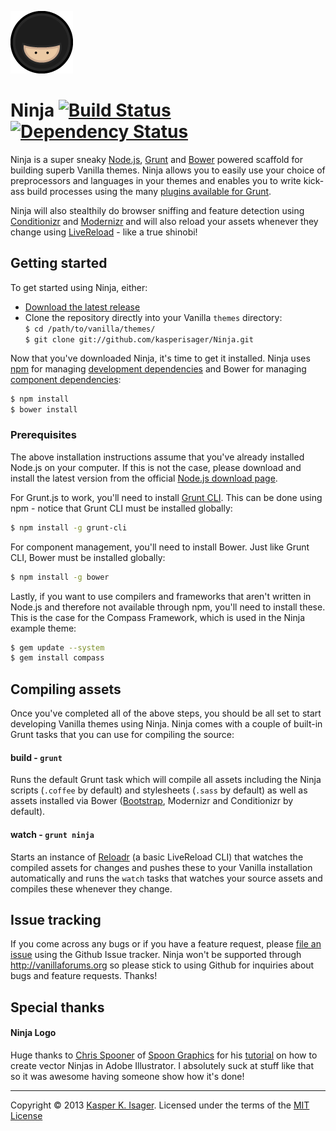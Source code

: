 [![Ninja](src/images/ninja.png)](https://github.com/kasperisager/Ninja)

# Ninja [![Build Status](https://travis-ci.org/kasperisager/Ninja.png)](https://travis-ci.org/kasperisager/Ninja) [![Dependency Status](https://gemnasium.com/kasperisager/vanilla-ninja.png)](https://gemnasium.com/kasperisager/vanilla-ninja)


Ninja is a super sneaky [Node.js](http://nodejs.org/), [Grunt](http://gruntjs.com/) and [Bower](http://twitter.github.com/bower/) powered scaffold for building superb Vanilla themes. Ninja allows you to easily use your choice of preprocessors and languages in your themes and enables you to write kick-ass build processes using the many [plugins available for Grunt](http://gruntjs.com/plugins).

Ninja will also stealthily do browser sniffing and feature detection using [Conditionizr](https://github.com/conditionizr/conditionizr) and [Modernizr](https://github.com/Modernizr/Modernizr) and will also reload your assets whenever they change using [LiveReload](http://livereload.com/) - like a true shinobi!


## Getting started

To get started using Ninja, either:
- [Download the latest release](https://github.com/kasperisager/Ninja/archive/master.zip)
- Clone the repository directly into your Vanilla `themes` directory:  
`$ cd /path/to/vanilla/themes/`  
`$ git clone git://github.com/kasperisager/Ninja.git`

Now that you've downloaded Ninja, it's time to get it installed. Ninja uses [npm](https://npmjs.org/) for managing [development dependencies](package.json) and Bower for managing [component dependencies](component.json):

```sh
$ npm install
$ bower install
```

### Prerequisites

The above installation instructions assume that you've already installed Node.js on your computer. If this is not the case, please download and install the latest version from the official [Node.js download page](http://nodejs.org/download/).

For Grunt.js to work, you'll need to install [Grunt CLI](https://github.com/gruntjs/grunt-cli). This can be done using npm - notice that Grunt CLI must be installed globally:

```sh
$ npm install -g grunt-cli
```

For component management, you'll need to install Bower. Just like Grunt CLI, Bower must be installed globally:

```sh
$ npm install -g bower
```

Lastly, if you want to use compilers and frameworks that aren't written in Node.js and therefore not available through npm, you'll need to install these. This is the case for the Compass Framework, which is used in the Ninja example theme:  
```sh
$ gem update --system
$ gem install compass
```


## Compiling assets

Once you've completed all of the above steps, you should be all set to start developing Vanilla themes using Ninja. Ninja comes with a couple of built-in Grunt tasks that you can use for compiling the source:

#### build - `grunt`
Runs the default Grunt task which will compile all assets including the Ninja scripts (`.coffee` by default) and stylesheets (`.sass` by default) as well as assets installed via Bower ([Bootstrap](https://github.com/twitter/bootstrap), Modernizr and Conditionizr by default).

#### watch - `grunt ninja`
Starts an instance of [Reloadr](https://npmjs.org/package/grunt-reloadr) (a basic LiveReload CLI) that watches the compiled assets for changes and pushes these to your Vanilla installation automatically and runs the `watch` tasks that watches your source assets and compiles these whenever they change.


## Issue tracking

If you come across any bugs or if you have a feature request, please [file an issue](https://github.com/kasperisager/Ninja/issues) using the Github Issue tracker. Ninja won't be supported through http://vanillaforums.org so please stick to using Github for inquiries about bugs and feature requests. Thanks!


## Special thanks

#### Ninja Logo
Huge thanks to [Chris Spooner](http://twitter.com/chrisspooner) of [Spoon Graphics](http://www.spoongraphics.co.uk/) for his [tutorial](http://blog.spoongraphics.co.uk/tutorials/illustrator-tutorial-create-a-gang-of-vector-ninjas) on how to create vector Ninjas in Adobe Illustrator. I absolutely suck at stuff like that so it was awesome having someone show how it's done!

---
Copyright © 2013 [Kasper K. Isager](https://github.com/kasperisager). Licensed under the terms of the [MIT License](LICENSE.md)
